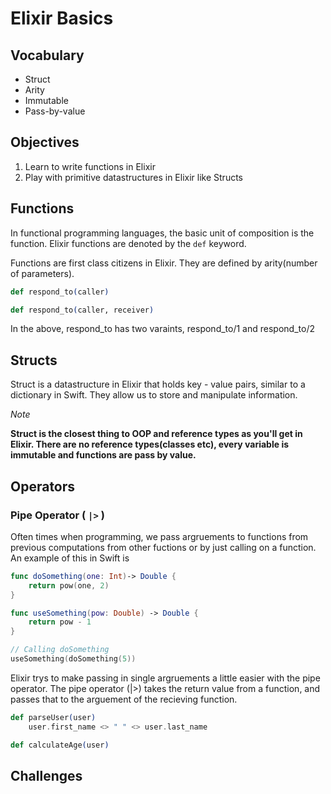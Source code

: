 # Elixir Basics


## Vocabulary

- Struct
- Arity
- Immutable
- Pass-by-value

## Objectives

1. Learn to write functions in Elixir
2. Play with primitive datastructures in Elixir like Structs


## Functions

In functional programming languages, the basic unit of composition is the function.
Elixir functions are denoted by the ```def``` keyword. 

Functions are first class citizens in Elixir. They are defined by arity(number of parameters).

```elixir
def respond_to(caller)

def respond_to(caller, receiver)
```

In the above, respond_to has two varaints, respond_to/1 and respond_to/2

## Structs

Struct is a datastructure in Elixir that holds key - value pairs, similar to a dictionary in Swift.
They allow us to store and manipulate information.

*Note*

**Struct is the closest thing to OOP and reference types as you'll get in Elixir. There are no reference types(classes etc), every variable is immutable and functions are pass by value.**



## Operators

### Pipe Operator ( ```|>``` )

Often times when programming, we pass argruements to functions from previous computations from other fuctions or by just calling on a function. An example of this in Swift is

```swift
func doSomething(one: Int)-> Double {
    return pow(one, 2)
}

func useSomething(pow: Double) -> Double {
    return pow - 1 
}

// Calling doSomething
useSomething(doSomething(5))
```

Elixir trys to make passing in single argruements a little easier with the pipe operator.
The pipe operator (|>) takes the return value from a function, and passes that to the arguement of the recieving function.

```elixir
def parseUser(user)
    user.first_name <> " " <> user.last_name

def calculateAge(user)
```

## Challenges
 
